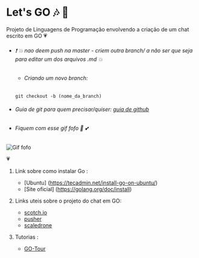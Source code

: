 # Let's GO :notes: :musical_note:
Projeto de Linguagens de Programação envolvendo a criação de um chat escrito em GO :heartpulse:

* ###### :exclamation: :boom: *nao deem push na master - criem outra branch/ a não ser que seja para editar um dos arquivos .md* :collision:
    - ###### *Criando um novo branch:*
    `
          git checkout -b (nome_da_branch)
    `

* ###### Guia de git para quem precisar/quiser: [guia de github](https://rogerdudler.github.io/git-guide/index.pt_BR.html) 

* ###### Fiquem com esse gif fofo :revolving_hearts: :two_hearts:

![Gif fofo](https://cdn-images-1.medium.com/max/1600/1*STNI_Cotyz9jyUY79Hf1kg.gif)

:heartpulse:

1. Link sobre como instalar Go :
    - [Ubuntu] (https://tecadmin.net/install-go-on-ubuntu/)
    - [Site oficial] (https://golang.org/doc/install)

2.  Links uteis sobre o projeto do chat em GO:
    - [scotch.io](https://scotch.io/bar-talk/build-a-realtime-chat-server-with-go-and-websockets)
    - [pusher](https://pusher.com/tutorials/chat-app-go)
    - [scaledrone](https://www.scaledrone.com/blog/go-chat-app-tutorial-build-a-real-time-chat/amp/)

3. Tutorias :
    - [GO-Tour](https://go-tour-br.appspot.com/welcome/1)